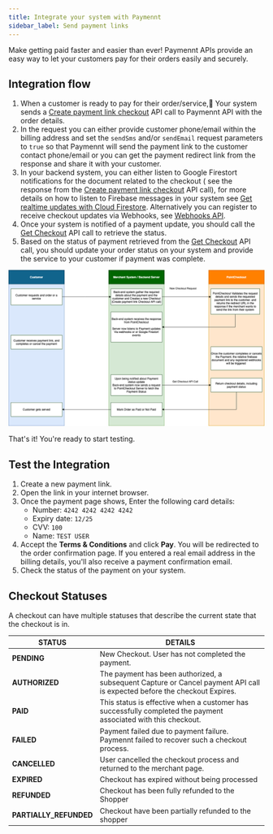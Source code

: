 ```yaml
---
title: Integrate your system with Paymennt
sidebar_label: Send payment links
---
```


Make getting paid faster and easier than ever! Paymennt APIs provide an easy way to let your customers pay for their orders easily and securely.

## Integration flow

1. When a customer is ready to pay for their order/service, ٌYour system sends a [Create payment link checkout](/api/#operation/create-link-checkout) API call to Paymennt API with the order details.
2. In the request you can either provide customer phone/email within the billing address and set the `sendSms` and/or `sendEmail` request parameters to `true` so that Paymennt will send the payment link to the customer contact phone/email or you can get the payment redirect link from the response and share it with your customer.
3. In your backend system, you can either listen to Google Firestort notifications for the document related to the checkout ( see the response from the [Create payment link checkout](/api/#operation/create-link-checkout) API call), for more details on how to listen to Firebase messages in your system see [Get realtime updates with Cloud Firestore](https://firebase.google.com/docs/firestore/query-data/listen). Alternatively you can register to receive checkout updates via Webhooks, see [Webhooks API](/api/#tag/Webhooks).
4. Once your system is notified of a payment update, you should call the [Get Checkout](/api/#operation/get-checkout) API call to retrieve the status.
5. Based on the status of payment retrieved from the [Get Checkout](/api/#operation/get-checkout) API call, you should update your order status on your system and provide the service to your customer if payment was complete.

![Payment link integration flow](/img/docs/integrate/merchant-api/link-payment-flow.png)

That's it! You're ready to start testing.

## Test the Integration

1. Create a new payment link.
2. Open the link in your internet browser.
3. Once the payment page shows,  Enter the following card details:
    * Number: `4242 4242 4242 4242`
    * Expiry date: `12/25`
    * CVV: `100`
    * Name: `TEST USER`
4. Accept the **Terms & Conditions** and click **Pay**. You will be redirected to the order confirmation page. If you entered a real email address in the billing details, you'll also receive a payment confirmation email.
5. Check the status of the payment on your system.

## Checkout Statuses

A checkout can have multiple statuses that describe the current state that the checkout is in.

| STATUS                  | DETAILS |
|--                       |--|
| **PENDING**             | New Checkout. User has not completed the payment. |
| **AUTHORIZED**          | The payment has been authorized, a subsequent Capture or Cancel payment API call is expected before the checkout Expires. |
| **PAID**                | This status is effective when a customer has successfully completed the payment associated with this checkout. |
| **FAILED**              | Payment failed due to payment failure. Paymennt failed to recover such a checkout process. |
| **CANCELLED**           | User cancelled the checkout process and returned to the merchant page. |
| **EXPIRED**             | Checkout has expired without being processed |
| **REFUNDED**            | Checkout has been fully refunded to the Shopper |
| **PARTIALLY_REFUNDED**  | Checkout have been partially refunded to the shopper |

